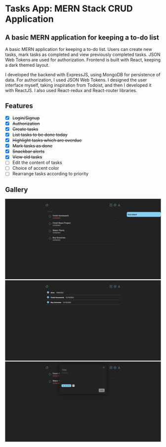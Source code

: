 # Tasks App: MERN Stack CRUD Application
## A basic MERN application for keeping a to-do list
A basic MERN application for keeping a to-do list. Users can create new tasks, mark tasks as completed and view previously completed tasks. JSON Web Tokens are used for authorization. Frontend is built with React, keeping a dark themed layout.

I developed the backend with ExpressJS, using MongoDB for persistence of data. For authorization, I used JSON Web Tokens. I designed the user interface myself, taking inspiration from Todoist, and then I developed it with ReactJS. I also used React-redux and React-router libraries.

## Features
  - [x] ~~Login/Signup~~
  - [x] ~~Authorization~~
  - [x] ~~Create tasks~~
  - [x] ~~List tasks to be done today~~
  - [x] ~~Highlight tasks which are overdue~~
  - [x] ~~Mark tasks as done~~
  - [x] ~~Snackbar alerts~~
  - [x] ~~View old tasks~~
  - [ ] Edit the content of tasks
  - [ ] Choice of accent color
  - [ ] Rearrange tasks according to priority
  
## Gallery
  <img src="./screenshots/img1.png" />
  <img src="./screenshots/img2.png" />
  <img src="./screenshots/img3.png" /> 

